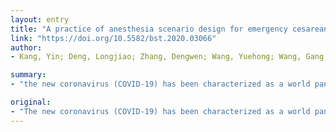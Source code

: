 ```yaml
---
layout: entry
title: "A practice of anesthesia scenario design for emergency cesarean section in patients with COVID-19 infection based on the role of standard patient"
link: "https://doi.org/10.5582/bst.2020.03066"
author:
- Kang, Yin; Deng, Longjiao; Zhang, Dengwen; Wang, Yuehong; Wang, Gang; Mei, Li; Zhou, Guobin; Shu, Haihua

summary:
- "the new coronavirus (COVID-19) has been characterized as a world pandemic by WHO since March 11, 2020. Airborne transmission and fecal-oral route remain a possibility. The medical staff working in the operating room are at high risk of exposure to virus due to closely contacting patients. How to prevent medical staff from cross-infection is an issue of great concern."

original:
- "The new coronavirus (COVID-19) has been characterized as a world pandemic by WHO since March 11, 2020. Although it is likely that COVID-19 transmission is primarily via droplets and close contact, airborne transmission and fecal-oral route remains a possibility. The medical staff working in the operating room, such as anesthesiologists, surgeons and nurses, are at high risk of exposure to virus due to closely contacting patients. The perioperative management is under great challenge while performing surgeries for patients suffering COVID-19, including emergency cesarean section, which is one of the most common surgeries under such circumstances. How to prevent medical staff from cross-infection is an issue of great concern. In this article, we give a practice of anesthesia scenario design for emergency cesarean section in a supposed standard patient suffering COVID-19, aimed to optimize the work flow and implement the protective details through simulation of a real operation scenario, which may be useful for training and clinical practice of anesthesia management for patients suffering COVID-19 or other fulminating infectious diseases."
---
```


